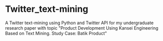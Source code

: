 # Twitter_text-mining
A Twitter text-mining using Python and Twitter API for my undergraduate research paper with topic "Product Development Using Kansei Engineering Based on Text Mining. Study Case: Batik Product"
